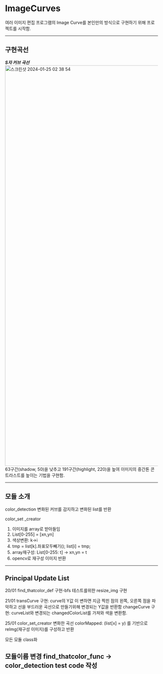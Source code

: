 # ImageCurves

여러 이미지 편집 프로그램의 Image Curve를 본인만의 방식으로 구현하기 위해 프로젝트를 시작함.

------------------
**구현곡선**
------------------

***S자 커브 곡선***
<img width="1322" alt="스크린샷 2024-01-25 02 38 54" src="https://github.com/seyun4047/ImageCurves/assets/73819780/0722bc39-77cd-4f18-ab50-635f957af52f">
63구간(shadow, 50)을 낮추고 191구간(highlight, 220)을 높여 이미지의 중간톤 콘트라스트를 높이는 기법을 구현함.

------------------
**모듈 소개**
------------------

color_detection
변화된 커브를 감지하고
변화된 list를 반환

color_set _creator
1. 이미지를 array로 받아들임
2. List[0-255] = [xn,yn]
3. 색상변환: k->i
4. tmp = list[k].좌표모두빼기(); list[i] = tmp;
5. array재구성: List[0-255: t] -> xn,yn = t
6. opencv로 재구성 이미지 반환

------------------
**Principal Update List**
------------------
20/01
find_thatcolor_def 구현-bfs
테스트를위한 resize_img 구현

21/01
transCurve 구현: curve의 Y값 이 변하면 지금 찍힌 점의 왼쪽, 오른쪽 점을 파악하고 선을 부드러운 곡선으로 만들기위해 변경되는 Y값을 반환함
changeCurve 구현: curveList와 변경되는 changedColorList를 가져와 색을 변환함.

25/01
color_set_creator
변화한 곡선 colorMapped: (list[x] = y) 를 기반으로 reImg(재구성 이미지)를 구성하고 반환

모든 모듈 class화

모듈이름 변경 find_thatcolor_func -> color_detection
test code 작성
------------------
